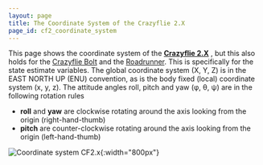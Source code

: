 ```yaml
---
layout: page
title: The Coordinate System of the Crazyflie 2.X
page_id: cf2_coordinate_system
---
```


This page shows the coordinate system of the **[Crazyflie 2.X](https://store.bitcraze.io/products/crazyflie-2-1)** , but this also holds for the [Crazyflie Bolt](https://store.bitcraze.io/products/crazyflie-bolt) and the [Roadrunner](https://store.bitcraze.io/products/roadrunner). This is specifically for the state estimate variables.  The global coordinate system (X, Y, Z) is in the EAST NORTH UP (ENU) convention, as is the body fixed (local) coordinate system (x, y, z). The attitude angles roll, pitch and yaw (φ, θ, ψ) are in the following rotation rules
* __roll__ and __yaw__ are clockwise rotating around the axis looking from the origin (right-hand-thumb)
* __pitch__ are counter-clockwise rotating around the axis looking from the origin (left-hand-thumb)


![Coordinate system CF2.x](/images/documentation/overview/coordinate_system.jpg){:width="800px"}

